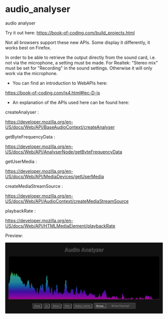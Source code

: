 # audio_analyser

 audio analyser 

Try it out here: https://book-of-coding.com/build_projects.html

Not all browsers support these new APIs. Some display it differently, it works best on Firefox.

In order to be able to retrieve the output directly from the sound card, i.e. not via the microphone, a setting must be made. For Realtek: "Stereo mix" must be set for "Recording" in the sound settings. Otherwise it will only work via the microphone.

- You can find an introduction to WebAPIs here:

https://book-of-coding.com/js4.html#lec-D-js


- An explanation of the APIs used here can be found here:

createAnalyser :

https://developer.mozilla.org/en-US/docs/Web/API/BaseAudioContext/createAnalyser


getByteFrequencyData :

https://developer.mozilla.org/en-US/docs/Web/API/AnalyserNode/getByteFrequencyData


getUserMedia :

https://developer.mozilla.org/en-US/docs/Web/API/MediaDevices/getUserMedia


createMediaStreamSource : 

https://developer.mozilla.org/en-US/docs/Web/API/AudioContext/createMediaStreamSource


playbackRate :

https://developer.mozilla.org/en-US/docs/Web/API/HTMLMediaElement/playbackRate



Preview:

![Preview](images/Preview_Audio_Analyzer.png)